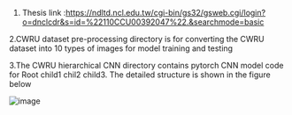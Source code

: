 1. Thesis link :https://ndltd.ncl.edu.tw/cgi-bin/gs32/gsweb.cgi/login?o=dnclcdr&s=id=%22110CCU00392047%22.&searchmode=basic 

2.CWRU dataset pre-processing directory is for converting the CWRU dataset into 10 types of images for model training and testing

3.The CWRU hierarchical CNN directory contains  pytorch CNN model code for Root child1 chil2 child3. The detailed structure is shown in the figure below


![image](https://github.com/fcu-D0550770/Hierarchical-CNN-CWRU/assets/32485234/9f1af3b5-ddfe-44e4-b2a2-6f9761711173)
